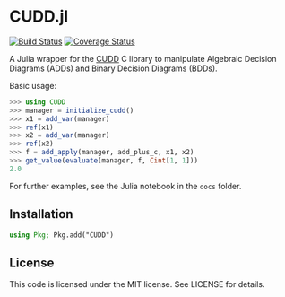 CUDD.jl
=======

[![Build Status](https://travis-ci.org/sisl/CUDD.jl.svg)](https://travis-ci.org/sisl/CUDD.jl)
[![Coverage Status](https://coveralls.io/repos/github/sisl/CUDD.jl/badge.svg?branch=master)](https://coveralls.io/github/sisl/CUDD.jl?branch=master)

A Julia wrapper for the [CUDD](https://github.com/ivmai/cudd)
C library to manipulate Algebraic Decision Diagrams (ADDs) and Binary Decision Diagrams (BDDs).


Basic usage:
```julia
>>> using CUDD
>>> manager = initialize_cudd()
>>> x1 = add_var(manager)
>>> ref(x1)
>>> x2 = add_var(manager)
>>> ref(x2)
>>> f = add_apply(manager, add_plus_c, x1, x2)
>>> get_value(evaluate(manager, f, Cint[1, 1]))
2.0
```

For further examples, see the Julia notebook in the ``docs`` folder.

Installation
-----

```julia
using Pkg; Pkg.add("CUDD")
```

License
-------

This code is licensed under the MIT license.  See LICENSE for details.

